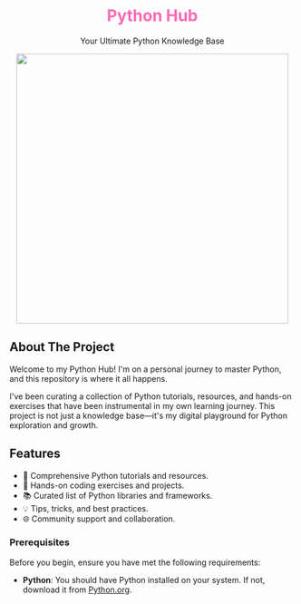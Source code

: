 <h1 align="center" style="color: #FF69B4;">Python Hub</h1>

<p align="center">Your Ultimate Python Knowledge Base</p>

<p align="center">
  <img src="https://media.giphy.com/media/KAq5w47R9rmTuvWOWa/giphy.gif" width="480" height="476" frameBorder="0" class="giphy-embed" allowFullScreen>
</p>

## About The Project

Welcome to my Python Hub! I'm on a personal journey to master Python, and this repository is where it all happens.

I've been curating a collection of Python tutorials, resources, and hands-on exercises that have been instrumental in my own learning journey. This project is not just a knowledge base—it's my digital playground for Python exploration and growth.

## Features

- 🐍 Comprehensive Python tutorials and resources.
- 🚀 Hands-on coding exercises and projects.
- 📚 Curated list of Python libraries and frameworks.
- 💡 Tips, tricks, and best practices.
- 🌐 Community support and collaboration.

### Prerequisites

Before you begin, ensure you have met the following requirements:

- **Python**: You should have Python installed on your system. If not, download it from [Python.org](https://www.python.org/downloads/).
